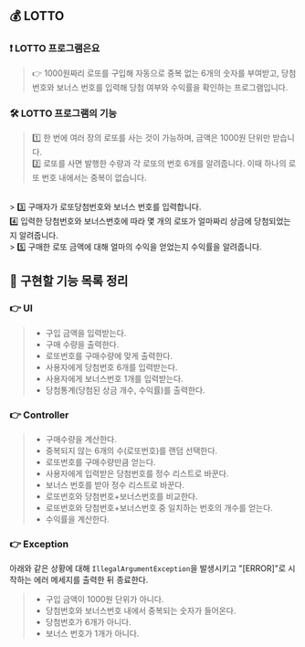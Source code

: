 ## 💰 LOTTO

### ❗ LOTTO 프로그램은요
>👉 1000원짜리 로또를 구입해 자동으로 중복 없는 6개의 숫자를 부여받고, 
당첨 번호와 보너스 번호를 입력해 당첨 여부와 수익률을 확인하는 프로그램입니다. <br>

### 🛠️ LOTTO 프로그램의 기능
>1️⃣ 한 번에 여러 장의 로또를 사는 것이 가능하며, 금액은 1000원 단위만 받습니다.<br>
2️⃣ 로또를 사면 발행한 수량과 각 로또의 번호 6개를 알려줍니다. 이때 하나의 로또 번호 내에서는 중복이 없습니다.
<br>
> 3️⃣ 구매자가 로또당첨번호와 보너스 번호를 입력합니다.<br>
4️⃣ 입력한 당첨번호와 보너스번호에 따라 몇 개의 로또가 얼마짜리 상금에 당첨되었는지 알려줍니다.<br>
> 5️⃣ 구매한 로또 금액에 대해 얼마의 수익을 얻었는지 수익률을 알려줍니다.

## 🚀 구현할 기능 목록 정리

### 👉 UI
> - 구입 금액을 입력받는다.
> - 구매 수량을 출력한다.
> - 로또번호를 구매수량에 맞게 출력한다.
> - 사용자에게 당첨번호 6개를 입력받는다.
> - 사용자에게 보너스번호 1개를 입력받는다.
> - 당첨통계(당첨된 상금 개수, 수익률)를 출력한다.

### 👉 Controller
> - 구매수량을 계산한다.
> - 중복되지 않는 6개의 수(로또번호)를 랜덤 선택한다.
> - 로또번호를 구매수량만큼 얻는다.
> - 사용자에게 입력받은 당첨번호를 정수 리스트로 바꾼다.
> - 보너스 번호를 받아 정수 리스트로 바꾼다.
> - 로또번호와 당첨번호+보너스번호를 비교한다.
> - 로또번호와 당첨번호+보너스번호 중 일치하는 번호의 개수를 얻는다.
> - 수익률을 계산한다.

### 👉 Exception
아래와 같은 상황에 대해 `IllegalArgumentException`을 발생시키고 "[ERROR]"로 시작하는 에러 메세지를 출력한 뒤 종료한다.
> - 구입 금액이 1000원 단위가 아니다.
> - 당첨번호와 보너스번호 내에서 중복되는 숫자가 들어온다.
> - 당첨번호가 6개가 아니다.
> - 보너스 번호가 1개가 아니다.